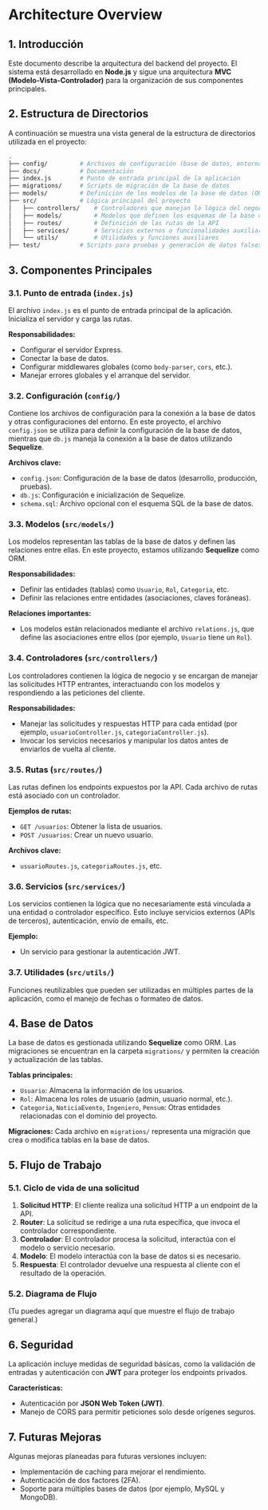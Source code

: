 
# Architecture Overview

## 1. Introducción

Este documento describe la arquitectura del backend del proyecto. El sistema está desarrollado en **Node.js** y sigue una arquitectura **MVC (Modelo-Vista-Controlador)** para la organización de sus componentes principales.

## 2. Estructura de Directorios

A continuación se muestra una vista general de la estructura de directorios utilizada en el proyecto:

```bash
.
├── config/         # Archivos de configuración (base de datos, entorno, etc.)
├── docs/           # Documentación
├── index.js        # Punto de entrada principal de la aplicación
├── migrations/     # Scripts de migración de la base de datos
├── models/         # Definición de los modelos de la base de datos (ORM)
├── src/            # Lógica principal del proyecto
│   ├── controllers/    # Controladores que manejan la lógica del negocio
│   ├── models/         # Modelos que definen los esquemas de la base de datos
│   ├── routes/         # Definición de las rutas de la API
│   ├── services/       # Servicios externos o funcionalidades auxiliares
│   └── utils/          # Utilidades y funciones auxiliares
├── test/           # Scripts para pruebas y generación de datos falsos
```

## 3. Componentes Principales

### 3.1. **Punto de entrada (`index.js`)**

El archivo `index.js` es el punto de entrada principal de la aplicación. Inicializa el servidor y carga las rutas.

**Responsabilidades:**
- Configurar el servidor Express.
- Conectar la base de datos.
- Configurar middlewares globales (como `body-parser`, `cors`, etc.).
- Manejar errores globales y el arranque del servidor.

### 3.2. **Configuración (`config/`)**

Contiene los archivos de configuración para la conexión a la base de datos y otras configuraciones del entorno. En este proyecto, el archivo `config.json` se utiliza para definir la configuración de la base de datos, mientras que `db.js` maneja la conexión a la base de datos utilizando **Sequelize**.

**Archivos clave:**
- `config.json`: Configuración de la base de datos (desarrollo, producción, pruebas).
- `db.js`: Configuración e inicialización de Sequelize.
- `schema.sql`: Archivo opcional con el esquema SQL de la base de datos.

### 3.3. **Modelos (`src/models/`)**

Los modelos representan las tablas de la base de datos y definen las relaciones entre ellas. En este proyecto, estamos utilizando **Sequelize** como ORM.

**Responsabilidades:**
- Definir las entidades (tablas) como `Usuario`, `Rol`, `Categoria`, etc.
- Definir las relaciones entre entidades (asociaciones, claves foráneas).

**Relaciones importantes:**
- Los modelos están relacionados mediante el archivo `relations.js`, que define las asociaciones entre ellos (por ejemplo, `Usuario` tiene un `Rol`).

### 3.4. **Controladores (`src/controllers/`)**

Los controladores contienen la lógica de negocio y se encargan de manejar las solicitudes HTTP entrantes, interactuando con los modelos y respondiendo a las peticiones del cliente.

**Responsabilidades:**
- Manejar las solicitudes y respuestas HTTP para cada entidad (por ejemplo, `usuarioController.js`, `categoriaController.js`).
- Invocar los servicios necesarios y manipular los datos antes de enviarlos de vuelta al cliente.

### 3.5. **Rutas (`src/routes/`)**

Las rutas definen los endpoints expuestos por la API. Cada archivo de rutas está asociado con un controlador.

**Ejemplos de rutas:**
- `GET /usuarios`: Obtener la lista de usuarios.
- `POST /usuarios`: Crear un nuevo usuario.

**Archivos clave:**
- `usuarioRoutes.js`, `categoriaRoutes.js`, etc.

### 3.6. **Servicios (`src/services/`)**

Los servicios contienen la lógica que no necesariamente está vinculada a una entidad o controlador específico. Esto incluye servicios externos (APIs de terceros), autenticación, envío de emails, etc.

**Ejemplo:**
- Un servicio para gestionar la autenticación JWT.

### 3.7. **Utilidades (`src/utils/`)**

Funciones reutilizables que pueden ser utilizadas en múltiples partes de la aplicación, como el manejo de fechas o formateo de datos.

## 4. Base de Datos

La base de datos es gestionada utilizando **Sequelize** como ORM. Las migraciones se encuentran en la carpeta `migrations/` y permiten la creación y actualización de las tablas.

**Tablas principales:**
- `Usuario`: Almacena la información de los usuarios.
- `Rol`: Almacena los roles de usuario (admin, usuario normal, etc.).
- `Categoria`, `NoticiaEvento`, `Ingeniero`, `Pensum`: Otras entidades relacionadas con el dominio del proyecto.

**Migraciones:**
Cada archivo en `migrations/` representa una migración que crea o modifica tablas en la base de datos.

## 5. Flujo de Trabajo

### 5.1. Ciclo de vida de una solicitud

1. **Solicitud HTTP**: El cliente realiza una solicitud HTTP a un endpoint de la API.
2. **Router**: La solicitud se redirige a una ruta específica, que invoca el controlador correspondiente.
3. **Controlador**: El controlador procesa la solicitud, interactúa con el modelo o servicio necesario.
4. **Modelo**: El modelo interactúa con la base de datos si es necesario.
5. **Respuesta**: El controlador devuelve una respuesta al cliente con el resultado de la operación.

### 5.2. Diagrama de Flujo

(Tu puedes agregar un diagrama aquí que muestre el flujo de trabajo general.)

## 6. Seguridad

La aplicación incluye medidas de seguridad básicas, como la validación de entradas y autenticación con **JWT** para proteger los endpoints privados.

**Características:**
- Autenticación por **JSON Web Token (JWT)**.
- Manejo de CORS para permitir peticiones solo desde orígenes seguros.

## 7. Futuras Mejoras

Algunas mejoras planeadas para futuras versiones incluyen:
- Implementación de caching para mejorar el rendimiento.
- Autenticación de dos factores (2FA).
- Soporte para múltiples bases de datos (por ejemplo, MySQL y MongoDB).

